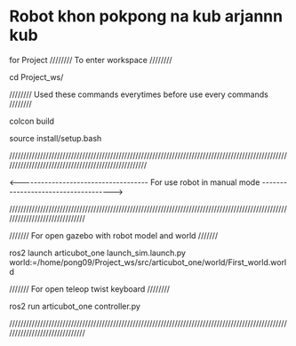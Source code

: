 # Robot khon pokpong na kub arjannn kub
for Project
//////// To enter workspace ////////

cd Project_ws/

//////// Used these commands everytimes before use every commands ////////

colcon build

source install/setup.bash

////////////////////////////////////////////////////////////////////////////////////////////////////////////////////////////////////////////////////

<------------------------------------ For use robot in manual mode ------------------------------------>

//////////////////////////////////////////////////////////////////////////////////////////////////////////////////////////////

/////// For open gazebo with robot model and world ///////

ros2 launch articubot_one launch_sim.launch.py world:=/home/pong09/Project_ws/src/articubot_one/world/First_world.world

/////// For open teleop twist keyboard ////////

ros2 run articubot_one controller.py

//////////////////////////////////////////////////////////////////////////////////////////////////////////////////////////////


